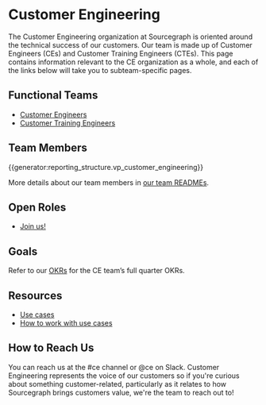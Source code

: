 # Customer Engineering

The Customer Engineering organization at Sourcegraph is oriented around the technical success of our customers. Our team is made up of Customer Engineers (CEs) and Customer Training Engineers (CTEs). This page contains information relevant to the CE organization as a whole, and each of the links below will take you to subteam-specific pages.

## Functional Teams

- [Customer Engineers](ce.md)
- [Customer Training Engineers](cte/cte.md)

## Team Members

{{generator:reporting_structure.vp_customer_engineering}}

More details about our team members in [our team READMEs](team/readmes.md).

## Open Roles

- [Join us!](team/open-roles.md)

## Goals

Refer to our [OKRs](../../strategy-goals/goals/2023_Q1.md#customer-engineering) for the CE team’s full quarter OKRs.

## Resources

- [Use cases](../../strategy-goals/strategy/index.md#use-cases)
- [How to work with use cases](../../strategy-goals/strategy/working-with-use-cases.md)

## How to Reach Us

You can reach us at the #ce channel or @ce on Slack. Customer Engineering represents the voice of our customers so if you're curious about something customer-related, particularly as it relates to how Sourcegraph brings customers value, we're the team to reach out to!
